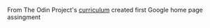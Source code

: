 From The Odin Project's [curriculum](http://www.theodinproject.com/courses/web-development-101/lessons/html-css)
created first Google home page assingment

